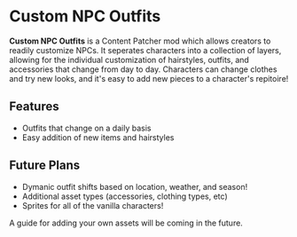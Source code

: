 # Custom NPC Outfits

**Custom NPC Outfits** is a Content Patcher mod which allows creators to readily customize NPCs.
It seperates characters into a collection of layers, allowing for the individual customization of hairstyles, outfits, and accessories that change from day to day.
Characters can change clothes and try new looks, and it's easy to add new pieces to a character's repitoire!

## Features
- Outfits that change on a daily basis
- Easy addition of new items and hairstyles

## Future Plans
- Dymanic outfit shifts based on location, weather, and season!
- Additional asset types (accessories, clothing types, etc)
- Sprites for all of the vanilla characters!

A guide for adding your own assets will be coming in the future.
